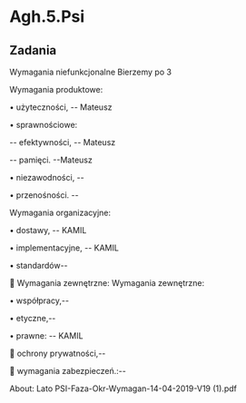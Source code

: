 # Agh.5.Psi

## Zadania





Wymagania niefunkcjonalne Bierzemy po 3

Wymagania produktowe:

• użyteczności, -- Mateusz

• sprawnościowe:

-- efektywności, -- Mateusz

-- pamięci. --Mateusz 

• niezawodności, --

• przenośności. --



Wymagania organizacyjne:

• dostawy, -- KAMIL

• implementacyjne, -- KAMIL

• standardów--


 Wymagania zewnętrzne: Wymagania zewnętrzne:

• współpracy,--

• etyczne,--

• prawne: -- KAMIL

 ochrony prywatności,--

 wymagania zabezpieczeń.:--

About: Lato PSI-Faza-Okr-Wymagan-14-04-2019-V19 (1).pdf 
